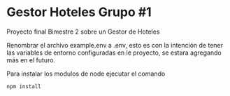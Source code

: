 # Gestor Hoteles Grupo #1

Proyecto final Bimestre 2 sobre un Gestor de Hoteles

Renombrar el archivo example.env a .env, esto es con la intención de tener las variables de entorno
configuradas en le proyecto, se estara agregando más en el futuro.

Para instalar los modulos de node ejecutar el comando
```
npm install
```